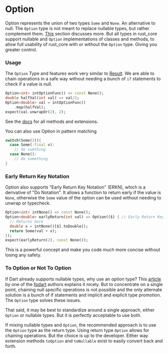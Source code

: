 # Option

Option represents the union of two types `Some` and `None`. An alternative to null. The `Option` type is not meant 
to replace nullable types, but rather complement them. [This](#to-option-or-not-to-option) section discusses more. But all 
types in rust_core support nullable and `Option` implementations of classes and methods, to allow full usability of 
rust_core with or without the `Option` type. Giving you greater control.

### Usage
The `Option` Type and features work very similar to [Result]. We are able to chain operations in a safe way without
needing a bunch of `if` statements to check if a value is null.

```dart
Option<int> intOptionFunc() => const None();
double halfVal(int val) => val/2;
Option<double> val = intOptionFunc()
    .map(halfVal);
expect(val.unwrapOr(2), 2);
```
See the [docs] for all methods and extensions.

You can also use Option in pattern matching
```dart
switch(Some(2)){
  case Some(:final v):
    // do somthing
  case None():
    // do something
}
```

### Early Return Key Notation
Option also supports "Early Return Key Notation" (ERKN), which is a derivative of "Do Notation". It allows a 
function to return early if the value 
is `None`, otherwise the `Some` value of the option can be used without needing to unwrap or typecheck.
```dart
Option<int> intNone() => const None();
Option<double> earlyReturn(int val) => Option(($) { // Early Return Key
  // Returns here
  double x = intNone()[$].toDouble();
  return Some(val + x);
});
expect(earlyReturn(2), const None());
```
This is a powerful concept and make you code much more concise without losing any safety.


### To Option or Not To Option
If Dart already supports nullable types, why use an
option type? This [article] by one of the [fpdart] authors explains it nicely. But to concentrate on a single point,
chaining null specific operations is not possible and the only alternate solution is a bunch of if statements and
implicit and explicit type promotion. The `Option` type solves these issues.

That said, it may be best to standardize around a single approach, either `Option` or nullable types. But it is
perfectly acceptable to use both.

If mixing nullable types and `Option`, the recommended approach is to use the `Option` type as the return type.
Using return type `Option` allows for chaining operations.
But the choice is up to the developer. Either way extension methods
`toOption` and `toNullable` exist to easily convert back and forth.

[article]: https://www.sandromaglione.com/articles/option_type_and_null_safety_dart
[fpdart]: https://pub.dev/packages/fpdart
[Result]: https://github.com/mcmah309/rust_core/tree/master/lib/src/result
[docs]: https://pub.dev/documentation/rust_core/latest/option/option-library.html